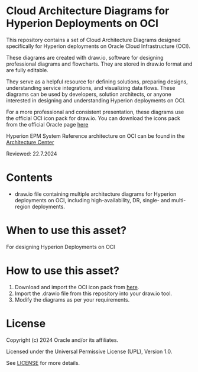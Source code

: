 # Cloud Architecture Diagrams for Hyperion Deployments on OCI

This repository contains a set of Cloud Architecture Diagrams designed specifically for Hyperion deployments on Oracle Cloud Infrastructure (OCI).

These diagrams are created with draw.io, software for designing professional diagrams and flowcharts. They are stored in draw.io format and are fully editable.

They serve as a helpful resource for defining solutions, preparing designs, understanding service integrations, and visualizing data flows. These diagrams can be used by developers, solution architects, or anyone interested in designing and understanding Hyperion deployments on OCI.

For a more professional and consistent presentation, these diagrams use the official OCI icon pack for draw.io. You can download the icons pack from the official Oracle page [here](https://docs.oracle.com/en-us/iaas/Content/General/Reference/graphicsfordiagrams.htm)

Hyperion EPM System Reference architecture on OCI can be found in the [Architecture Center](https://docs.oracle.com/en/solutions/deploy-hyperion-oci/index.html)

Reviewed: 22.7.2024

# Contents

-  draw.io file containing multiple architecture diagrams for Hyperion deployments on OCI, including high-availability, DR, single- and multi-region deployments.

# When to use this asset?

For designing Hyperion Deployments on OCI

# How to use this asset?

1. Download and import the OCI icon pack from [here](https://docs.oracle.com/en-us/iaas/Content/General/Reference/graphicsfordiagrams.htm).
2. Import the .drawio file from this repository into your draw.io tool.
3. Modify the diagrams as per your requirements.

# License

Copyright (c) 2024 Oracle and/or its affiliates.

Licensed under the Universal Permissive License (UPL), Version 1.0.

See [LICENSE](https://github.com/oracle-devrel/technology-engineering/blob/main/LICENSE) for more details.
